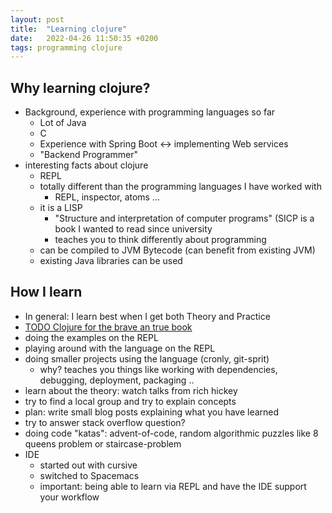```yaml
---
layout: post
title:  "Learning clojure"
date:   2022-04-26 11:50:35 +0200
tags: programming clojure
---
```


## Why learning clojure?
* Background, experience with programming languages so far
  * Lot of Java
  * C
  * Experience with Spring Boot <-> implementing Web services
  * "Backend Programmer"
* interesting facts about clojure
  * REPL
  * totally different than the programming languages I have worked with
    * REPL, inspector, atoms ...
  * it is a LISP
    * "Structure and interpretation of computer programs" (SICP is a book I wanted to read since university
    * teaches you to think differently about programming
  * can be compiled to JVM Bytecode (can benefit from existing JVM)
  * existing Java libraries can be used

## How I learn
* In general: I learn best when I get both Theory and Practice
* [TODO Clojure for the brave an true book]()
* doing the examples on the REPL
* playing around with the language on the REPL
* doing smaller projects using the language (cronly, git-sprit)
  * why? teaches you things like working with dependencies, debugging, deployment, packaging ..
* learn about the theory: watch talks from rich hickey
* try to find a local group and try to explain concepts
* plan: write small blog posts explaining what you have learned
* try to answer stack overflow question?
* doing code "katas": advent-of-code, random algorithmic puzzles like 8 queens problem or staircase-problem
* IDE
  * started out with cursive
  * switched to Spacemacs 
  * important: being able to learn via REPL and have the IDE support your workflow
